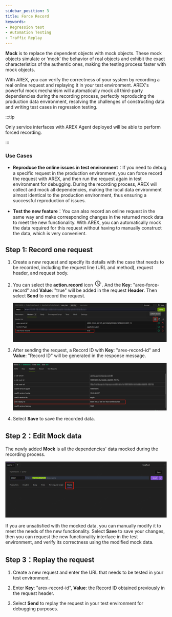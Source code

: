 ```yaml
---
sidebar_position: 3
title: Force Record
keywords: 
- Regression test
- Automation Testing
- Traffic Replay
---
```


**Mock** is to replace the dependent objects with mock objects. These mock objects simulate or ‘mock’ the behavior of real objects and exhibit the exact characteristics of the authentic ones, making the testing process faster with mock objects.

With AREX, you can verify the correctness of your system by recording a real online request and replaying it in your test environment. AREX's powerful mock mechanism will automatically mock all third-party dependencies during the recording process, perfectly reproducing the production data environment, resolving the challenges of constructing data and writing test cases in regression testing.

:::tip

Only service interfaces with AREX Agent deployed will be able to perform forced recording.

:::

### Use Cases

- **Reproduce the online issues in test environment**：If you need to debug a specific request in the production environment, you can force record the request with AREX, and then run the request again in test environment for debugging. During the recording process, AREX will collect and mock all dependencies, making the local data environment almost identical to the production environment, thus ensuring a successful reproduction of issues.

- **Test the new feature**：You can also record an online request in the same way and make corresponding changes in the returned mock data to meet the new functionality. With AREX, you can automatically mock the data required for this request without having to manually construct the data, which is very convenient.

## Step 1: Record one request

1. Create a new request and specify its details with the case that needs to be recorded, including the request line (URL and method), request header, and request body.

2. You can select the **action.record** icon ![record](../resource/recordicon.png). And the **Key**: "arex-force-record" and **Value**: "true" will be added in the request **Header**. Then select **Send** to record the request.

    ![强制录制](../resource/c3.force.record.png)

3. After sending the request, a Record ID with **Key**: "arex-record-id" and **Value**: "Record ID" will be generated in the response message.

    ![录制ID](../resource/c3.force.recordid.png)

4. Select **Save** to save the recorded data.

## Step 2：Edit Mock data

The newly added **Mock** is all the dependencies' data mocked during the recording process.

![mock](../resource/c3.mock.png)

If you are unsatisfied with the mocked data, you can manually modify it to meet the needs of the new functionality. Select **Save** to save your changes, then you can request the new functionality interface in the test environment, and verify its correctness using the modified mock data.

## Step 3：Replay the request

1. Create a new request and enter the URL that needs to be tested in your test environment.

2. Enter **Key**: "arex-record-id", **Value**: the Record ID obtained previously in the request header.

3. Select **Send** to replay the request in your test environment for debugging purposes.
